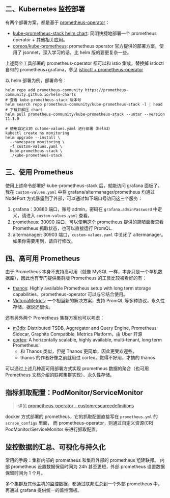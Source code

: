 
## 二、Kubernetes 监控部署

有两个部署方案，都是基于 [prometheus-operator](https://github.com/prometheus-operator/prometheus-operator)：

- [kube-prometheus-stack helm chart](https://github.com/prometheus-community/helm-charts): 简明快捷地部署一个 prometheus operator + 其他相关应用。
- [coreos/kube-prometheus](https://github.com/coreos/kube-prometheus): prometheus operator 官方提供的部署方案，使用了 jsonnet，深入学习的话，比 helm 版的要更复杂一些。

上述两个工具部署的 prometheus-operator 都可以和 istio 集成，替换掉 istioctl 自带的 prometheus+grafana，参见 [istioctl + prometheus-operator](/kubernetes/service_mesh/README.md)

以 helm 部署为例，部署命令：

```shell
helm repo add prometheus-community https://prometheus-community.github.io/helm-charts
# 查看 kube-prometheus-stack 版本号
helm search repo prometheus-community/kube-prometheus-stack -l | head
# 下载并解压 chart
helm pull prometheus-community/kube-prometheus-stack --untar --version 11.1.0

# 使用自定义的 cutome-values.yaml 进行部署（helm3）
kubectl create ns monitoring
helm upgrade --install \
  --namespace monitoring \
  -f custom-values.yaml \
  kube-prometheus-stack \
  ./kube-prometheus-stack
```

## 三、使用 Prometheus

使用上述命令部署好 kube-prometheus-stack 后，就能访问 grafana 面板了。
我在 `custom-values.yaml` 中将 grafana/altermanager/prometheus 均通过 NodePort 方式暴露到了外部，可以通过如下端口号访问这三个服务：

1. grafana：30880 端口，账号 admin，密码在 `grafana.adminPassword` 中定义，请进入 `custom-values.yaml` 查看。
1. prometheus: 30090 端口，可以使用这个 prometheus 提供的简陋面板查看 Prometheus 抓取状态，也可以直接运行 PromQL.
2. altermanager: 30903 端口，`custom-values.yaml` 中关闭了 altermanager。如果你需要用到，请自行修改。


## 四、高可用 Prometheus

由于 Prometheus 本身不支持高可用（就像 MySQL 一样，本身只是一个单机数据库），因此也有专门提供集群版 Prometheus 的工具比较被看好的有：

- [thanos](https://github.com/thanos-io/thanos): Highly available Prometheus setup with long term storage capabilities，prometheus-operator 可以与它结合使用。
- [VictoriaMetrics](https://github.com/VictoriaMetrics/VictoriaMetrics): 一个相当新的解决方案，支持 PromQL 等多种协议，永久性存储，据说还很快。

还有另外两个 Prometheus 集群方案也可以考虑：

- [m3db](https://github.com/m3db/m3): Distributed TSDB, Aggregator and Query Engine, Prometheus Sidecar, Graphite Compatible, Metrics Platform，由 Uber 开源
- [cortex](https://github.com/cortexproject/cortex): A horizontally scalable, highly available, multi-tenant, long term Prometheus.
  - 和 Thanos 类似，但是 Thanos 更简单，因此更受欢迎些。
  - thanos 的作者好像之前就用过 cortex，觉得不好用，才搞的 thanos



可以通过上述几种高可用部署方式实现 prometheus 数据的聚合（也可用 Prometheus 文档介绍的联邦集群实现）、永久性存储。


## 指标抓取配置：PodMonitor/ServiceMonitor

>详见 [prometheus-operator - customresourcedefinitions](https://github.com/prometheus-operator/prometheus-operator#customresourcedefinitions)

docker 方式部署的 prometheus，它的抓取配置直接写在 `prometheus.yml` 的 `scrape_configs` 里面，
而 prometheus-operator，则通过自定义资源(CR) PodMonitor/ServiceMonitor 来进行抓取配置。



## 监控数据的汇总、可视化与持久化

常用的手段：集群内部的 prometheus 和集群外部的 prometheus 组建联邦。
内部 prometheus 设置数据保留时间为 24h 甚至更短，外部 prometheus 设置数据保留时间为 1 个月。

多个集群及其他主机的监控数据，都通过联邦汇总到一个外部 prometheus 中，再通过 grafana 提供统一的监控面板。

